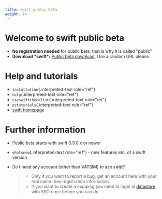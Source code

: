 ```yaml
---
title: swift public beta
weight: 14
---
```


Welcome to swift public beta
============================

-   **No registration needed** for public beta, that is why it is called
    \"public\"
-   **Download \*swift\*:** [Public beta
    download](https://datastore.swift-project.org/page/publicartifacts.php).
    Use a random URL please.

Help and tutorials
==================

-   `installation`{.interpreted-text role="ref"}
-   `help`{.interpreted-text role="ref"}
-   `useswiftchecklist`{.interpreted-text role="ref"}
-   `pctutorials`{.interpreted-text role="ref"}
-   [swift homepage](http://swift-project.org)

Further information
===================

-   Public beta starts with swift 0.9.0.x or newer

-   `whatsnew`{.interpreted-text role="ref"} - new features etc. of a
    swift version

-   Do I need any account (other than VATSIM) to use *swift*?

    > -   Only if you want to report a bug, get an account here with
    >     your real name. See registration information.
    > -   if you want to create a mapping you need to login at
    >     [datastore](https://datastore.swift-project.org) with SSO once
    >     before you can do.
